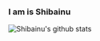 ### I am is Shibainu

![Shibainu's github stats](https://github-readme-stats.vercel.app/api?username=ShibaInu0413&show_icons=true&theme=vue)
